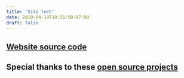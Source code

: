 ```yaml
---
title: 'Site tech'
date: 2019-04-10T10:56:50-07:00
draft: false
---
```


## [Website source code](https://gitlab.com/robb-romans/robb-sh-victor-hugo/)

## Special thanks to these [open source projects](https://gitlab.com/robb-romans/robb-sh-victor-hugo/blob/master/README.md#thank-you-to-the-following-projects-for-the-tools-used-to-build-this-site)
